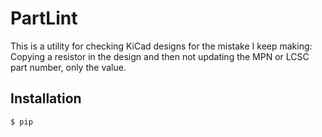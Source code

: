# PartLint

This is a utility for checking KiCad designs for the mistake I keep making: Copying a resistor in the design
and then not updating the MPN or LCSC part number, only the value.

## Installation

```shell-session
$ pip 
```